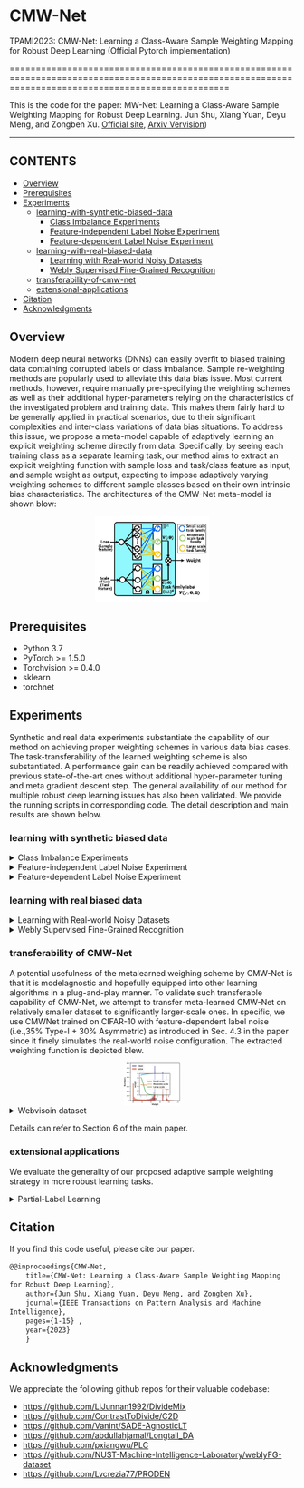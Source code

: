 # CMW-Net
TPAMI2023: CMW-Net: Learning a Class-Aware Sample Weighting Mapping for Robust Deep Learning (Official Pytorch implementation)

======================================================================================================================================================


This is the code for the paper:
MW-Net: Learning a Class-Aware Sample Weighting Mapping for Robust Deep Learning. Jun Shu, Xiang Yuan, Deyu Meng, and Zongben Xu. [Official site](https://ieeexplore.ieee.org/abstract/document/10113668),  [Arxiv Vervision](https://arxiv.org/pdf/2202.05613.pdf))

****
## CONTENTS

* [Overview](#overview)
* [Prerequisites](#prerequisites)
* [Experiments](#experiments)
    * [learning-with-synthetic-biased-data](#learning-with-synthetic-biased-data)
        * [Class Imbalance Experiments](#Class-Imbalance-Experiments)
        * [Feature-independent Label Noise Experiment](#Feature-independent-Label-Noise-Experiment)
        * [Feature-dependent Label Noise Experiment](#Feature-dependent-Label-Noise-Experiment)
    * [learning-with-real-biased-data](#learning-with-real-biased-data)
        * [Learning with Real-world Noisy Datasets](#Learning-with-Real-world-Noisy-Datasets)
        * [Webly Supervised Fine-Grained Recognition](#Webly-Supervised-Fine-Grained-Recognition)
    * [transferability-of-cmw-net](#transferability-of-cmw-net)
    * [extensional-applications](#extensional-applications)
        <!-- * [Partial-Label Learning](#Partial-Label_Learning) -->
* [Citation](#citation)
* [Acknowledgments](#acknowledgments)

## Overview

Modern deep neural networks (DNNs) can easily overfit to biased training data containing corrupted labels or class imbalance.
Sample re-weighting methods are popularly used to alleviate this data bias issue. Most current methods, however, require manually
pre-specifying the weighting schemes as well as their additional hyper-parameters relying on the characteristics of the investigated
problem and training data. This makes them fairly hard to be generally applied in practical scenarios, due to their significant complexities
and inter-class variations of data bias situations. To address this issue, we propose a meta-model capable of adaptively learning an explicit weighting scheme directly from data. Specifically, by seeing each training class as a separate learning task, our method aims to extract an explicit weighting function with sample loss and task/class feature as input, and sample weight as output, expecting to impose adaptively varying weighting schemes to different sample classes based on their own intrinsic bias characteristics. The architectures of the CMW-Net meta-model is shown blow:
<div  align="center">    
    <img src="fig/weightnet_class.jpg" width="40%" height="40%" align=center />
</div>

## Prerequisites
* Python 3.7
* PyTorch >= 1.5.0
* Torchvision >= 0.4.0
* sklearn
* torchnet
    
## Experiments
Synthetic and real data experiments substantiate the capability of our method on achieving proper weighting schemes in various data bias cases. The task-transferability of the learned weighting scheme is also substantiated. A performance gain can be readily achieved
compared with previous state-of-the-art ones without additional hyper-parameter tuning and meta gradient descent step. The general availability of our method for multiple robust deep learning issues has also been validated. We provide the running scripts in corresponding code. The detail description and main results are shown below.

### learning with synthetic biased data
<details>
  <summary> <a id='Class-Imbalance-Experiments'>Class Imbalance Experiments</a></summary>

You can repeat the results of Class Imbalance Experiments(TABLE 1 in the paper) by

```
cd section4/Class_Imbalance
bash table1.sh
```

The main results are shown below:
<table class="tg">
<thead>
  <tr>
    <th class="tg-0pky">Dataset Name </th>
    <th class="tg-c3ow" colspan="6">CIFAR-10-LT </th>
    <th class="tg-c3ow" colspan="6">CIFAR-100-LT</th>
  </tr>
</thead>
<tbody>
  <tr>
    <td class="tg-0pky" nowrap>Imbalance factor </td>
    <td class="tg-c3ow">200 </td>
    <td class="tg-c3ow">100 </td>
    <td class="tg-c3ow">50 </td>
    <td class="tg-c3ow">20 </td>
    <td class="tg-c3ow">10 </td>
    <td class="tg-c3ow">1 </td>
    <td class="tg-c3ow">200 </td>
    <td class="tg-c3ow">100 </td>
    <td class="tg-c3ow">50 </td>
    <td class="tg-c3ow">20 </td>
    <td class="tg-c3ow">10 </td>
    <td class="tg-c3ow">1</td>
  </tr>
  <tr>
    <td class="tg-0pky" nowrap>ERM </td>
    <td class="tg-c3ow">34.32 </td>
    <td class="tg-c3ow">29.64 </td>
    <td class="tg-c3ow">25.19 </td>
    <td class="tg-c3ow">17.77 </td>
    <td class="tg-c3ow">13.61 </td>
    <td class="tg-c3ow">7.53 </td>
    <td class="tg-c3ow">65.16 </td>
    <td class="tg-c3ow">61.68 </td>
    <td class="tg-c3ow">56.15 </td>
    <td class="tg-c3ow">48.86 </td>
    <td class="tg-c3ow">44.29 </td>
    <td class="tg-c3ow">29.50</td>
  </tr>
  <tr>
    <td class="tg-0pky" nowrap>Focal loss</td>
    <td class="tg-c3ow">34.71 </td>
    <td class="tg-c3ow">29.62 </td>
    <td class="tg-c3ow">23.29 </td>
    <td class="tg-c3ow">17.24 </td>
    <td class="tg-c3ow">13.34 </td>
    <td class="tg-c3ow">6.97 </td>
    <td class="tg-c3ow">64.38 </td>
    <td class="tg-c3ow">61.59 </td>
    <td class="tg-c3ow">55.68 </td>
    <td class="tg-c3ow">48.05 </td>
    <td class="tg-c3ow">44.22 </td>
    <td class="tg-c3ow">28.85</td>
  </tr>
  <tr>
    <td class="tg-0pky" nowrap>CB loss</td>
    <td class="tg-c3ow">31.11 </td>
    <td class="tg-c3ow">27.63 </td>
    <td class="tg-c3ow">21.95 </td>
    <td class="tg-c3ow">15.64 </td>
    <td class="tg-c3ow">13.23 </td>
    <td class="tg-c3ow">7.53 </td>
    <td class="tg-c3ow">64.44 </td>
    <td class="tg-c3ow">61.23 </td>
    <td class="tg-c3ow">55.21 </td>
    <td class="tg-c3ow">48.06 </td>
    <td class="tg-c3ow">42.43 </td>
    <td class="tg-c3ow">29.37</td>
  </tr>
  <tr>
    <td class="tg-0pky" nowrap>LDAM loss</td>
    <td class="tg-c3ow">- </td>
    <td class="tg-c3ow">26.65 </td>
    <td class="tg-c3ow">- </td>
    <td class="tg-c3ow">- </td>
    <td class="tg-c3ow">13.04 </td>
    <td class="tg-c3ow">- </td>
    <td class="tg-c3ow">60.40 </td>
    <td class="tg-c3ow">- </td>
    <td class="tg-c3ow">- </td>
    <td class="tg-c3ow">- </td>
    <td class="tg-c3ow">43.09 </td>
    <td class="tg-c3ow">-</td>
  </tr>
  <tr>
    <td class="tg-0pky" nowrap>L2RW</td>
    <td class="tg-c3ow">33.49 </td>
    <td class="tg-c3ow">25.84 </td>
    <td class="tg-c3ow">21.07 </td>
    <td class="tg-c3ow">16.90 </td>
    <td class="tg-c3ow">14.81 </td>
    <td class="tg-c3ow">10.75 </td>
    <td class="tg-c3ow">66.62 </td>
    <td class="tg-c3ow">59.77 </td>
    <td class="tg-c3ow">55.56 </td>
    <td class="tg-c3ow">48.36 </td>
    <td class="tg-c3ow">46.27 </td>
    <td class="tg-c3ow">35.89</td>
  </tr>
  <tr>
    <td class="tg-0pky" nowrap>MW-Net </td>
    <td class="tg-c3ow">32.80 </td>
    <td class="tg-c3ow">26.43 </td>
    <td class="tg-c3ow">20.90 </td>
    <td class="tg-c3ow">15.55 </td>
    <td class="tg-c3ow">12.45 </td>
    <td class="tg-c3ow">7.19 </td>
    <td class="tg-c3ow">63.38 </td>
    <td class="tg-c3ow">58.39 </td>
    <td class="tg-c3ow">54.34 </td>
    <td class="tg-c3ow">46.96 </td>
    <td class="tg-c3ow">41.09 </td>
    <td class="tg-c3ow">29.90</td>
  </tr>
  <tr>
    <td class="tg-0pky" nowrap>MCW with CE loss</td>
    <td class="tg-c3ow">29.34 </td>
    <td class="tg-c3ow">23.59 </td>
    <td class="tg-c3ow">19.49 </td>
    <td class="tg-c3ow">13.54 </td>
    <td class="tg-c3ow">11.15 </td>
    <td class="tg-7btt">7.21 </td>
    <td class="tg-7btt">60.69 </td>
    <td class="tg-c3ow">56.65 </td>
    <td class="tg-c3ow">51.47 </td>
    <td class="tg-c3ow">44.38 </td>
    <td class="tg-c3ow">40.42 </td>
    <td class="tg-c3ow">-</td>
  </tr>
  <tr>
    <td class="tg-0pky" nowrap>CMW-Net with CE loss </td>
    <td class="tg-7btt">27.80 </td>
    <td class="tg-7btt">21.15 </td>
    <td class="tg-7btt">17.26 </td>
    <td class="tg-7btt">12.45 </td>
    <td class="tg-7btt">10.97 </td>
    <td class="tg-c3ow">8.30 </td>
    <td class="tg-c3ow">60.85 </td>
    <td class="tg-7btt">55.25 </td>
    <td class="tg-7btt">49.73 </td>
    <td class="tg-7btt">43.06 </td>
    <td class="tg-7btt">39.41 </td>
    <td class="tg-c3ow">30.81</td>
  </tr>
  <tr>
    <td class="tg-0pky" nowrap>MCW with LDAM loss</td>
    <td class="tg-7btt">25.10 </td>
    <td class="tg-c3ow">20.00 </td>
    <td class="tg-c3ow">17.77 </td>
    <td class="tg-c3ow">15.63 </td>
    <td class="tg-c3ow">12.60 </td>
    <td class="tg-c3ow">10.29 </td>
    <td class="tg-c3ow">60.47 </td>
    <td class="tg-c3ow">55.92 </td>
    <td class="tg-7btt">50.84 </td>
    <td class="tg-c3ow">47.62 </td>
    <td class="tg-c3ow">42.00 </td>
    <td class="tg-c3ow">-</td>
  </tr>
  <tr>
    <td class="tg-0pky" nowrap>CMW-Net with LDAM loss </td>
    <td class="tg-c3ow">25.57 </td>
    <td class="tg-7btt">19.95 </td>
    <td class="tg-7btt">17.66 </td>
    <td class="tg-7btt">13.08 </td>
    <td class="tg-7btt">11.42 </td>
    <td class="tg-7btt">7.04 </td>
    <td class="tg-7btt">59.81 </td>
    <td class="tg-7btt">55.87 </td>
    <td class="tg-c3ow">51.14 </td>
    <td class="tg-7btt">45.26 </td>
    <td class="tg-7btt">40.32 </td>
    <td class="tg-7btt">29.19</td>
  </tr>
  <tr>
    <td class="tg-0pky" nowrap>SADE</td>
    <td class="tg-c3ow">19.37 </td>
    <td class="tg-c3ow">16.78 </td>
    <td class="tg-c3ow">14.81 </td>
    <td class="tg-c3ow">11.78 </td>
    <td class="tg-c3ow">9.88 </td>
    <td class="tg-c3ow">7.72 </td>
    <td class="tg-c3ow">54.78 </td>
    <td class="tg-c3ow">50.20 </td>
    <td class="tg-c3ow">46.12 </td>
    <td class="tg-c3ow">40.06 </td>
    <td class="tg-c3ow">36.40 </td>
    <td class="tg-c3ow">28.08</td>
  </tr>
  <tr>
    <td class="tg-0pky" nowrap>CMW-Net with SADE </td>
    <td class="tg-7btt">19.11 </td>
    <td class="tg-7btt">16.04 </td>
    <td class="tg-7btt">13.54 </td>
    <td class="tg-7btt">10.25 </td>
    <td class="tg-7btt">9.39 </td>
    <td class="tg-7btt">5.39 </td>
    <td class="tg-7btt">54.59 </td>
    <td class="tg-7btt">49.50 </td>
    <td class="tg-7btt">46.01 </td>
    <td class="tg-7btt">39.42 </td>
    <td class="tg-7btt">34.78 </td>
    <td class="tg-7btt">27.50</td>
  </tr>
</tbody>
</table>

Details can refer to Section 4.1 of the main paper.

</details>

<details>
  <summary> <a id='Feature-independent-Label-Noise-Experiment'>Feature-independent Label Noise Experiment</a> </summary>


You can repeat the results of Feature-independent Label Noise Experiment(TABLE 2 and TABLE 3 in the paper) by

```
cd section4/Feature-independent_Label_Noise
bash table2.sh
```
The main results are shown below:
<div style="width: 100%; overflow:auto;">
  <table class="tg">
  <thead>
    <tr>
      <th class="tg-0pky" rowspan="2">Datasets</th>
      <th class="tg-c3ow" rowspan="2">Noise</th>
      <th class="tg-c3ow" colspan="4">Symmetric Noise</th>
      <th class="tg-c3ow" colspan="4">Asymmetric Noise</th>
    </tr>
    <tr>
      <th class="tg-0pky">0.2</th>
      <th class="tg-c3ow">0.4</th>
      <th class="tg-c3ow">0.6</th>
      <th class="tg-c3ow">0.8</th>
      <th class="tg-c3ow">0.2</th>
      <th class="tg-c3ow">0.4</th>
      <th class="tg-c3ow">0.6</th>
      <th class="tg-c3ow">0.8</th>
    </tr>
  </thead>
  <tbody>
    <tr>
      <td class="tg-0pky" rowspan="9" nowrap>CIFAR-10</td>
      <td class="tg-c3ow" nowrap>ERM </td>
      <td class="tg-c3ow" nowrap>86.98 ± 0.12 </td>
      <td class="tg-c3ow" nowrap>77.52 ± 0.41 </td>
      <td class="tg-c3ow" nowrap>73.63 ± 0.85 </td>
      <td class="tg-c3ow" nowrap>53.82 ± 1.04 </td>
      <td class="tg-c3ow" nowrap>83.60 ± 0.24 </td>
      <td class="tg-c3ow" nowrap>77.85 ± 0.98 </td>
      <td class="tg-c3ow" nowrap>69.69 ± 0.72 </td>
      <td class="tg-c3ow" nowrap>55.20 ± 0.28</td>
    </tr>
    <tr>
      <td class="tg-0pky" nowrap>Forward</td>
      <td class="tg-c3ow">87.99 ± 0.36 </td>
      <td class="tg-c3ow">83.25 ± 0.38 </td>
      <td class="tg-c3ow">74.96 ± 0.65 </td>
      <td class="tg-c3ow">54.64 ± 0.44 </td>
      <td class="tg-c3ow">91.34 ± 0.28 </td>
      <td class="tg-c3ow">89.87 ± 0.61 </td>
      <td class="tg-c3ow">87.24 ± 0.96 </td>
      <td class="tg-c3ow">81.07 ± 1.92</td>
    </tr>
    <tr>
      <td class="tg-0pky" nowrap>GCE</td>
      <td class="tg-c3ow">89.99 ± 0.16 </td>
      <td class="tg-c3ow">87.31 ± 0.53 </td>
      <td class="tg-c3ow">82.15 ± 0.47 </td>
      <td class="tg-c3ow">57.36 ± 2.08 </td>
      <td class="tg-c3ow">89.75 ± 1.53 </td>
      <td class="tg-c3ow">87.75 ± 0.36 </td>
      <td class="tg-c3ow">67.21 ± 3.64 </td>
      <td class="tg-c3ow">57.46 ± 0.31</td>
    </tr>
    <tr>
      <td class="tg-0pky" nowrap>M-correction</td>
      <td class="tg-c3ow">93.80 ± 0.23 </td>
      <td class="tg-c3ow">92.53 ± 0.11 </td>
      <td class="tg-c3ow">90.30 ± 0.34 </td>
      <td class="tg-c3ow">86.80 ± 0.11 </td>
      <td class="tg-c3ow">92.15 ± 0.18 </td>
      <td class="tg-c3ow">91.76 ± 0.57 </td>
      <td class="tg-c3ow">87.59 ± 0.33 </td>
      <td class="tg-c3ow">67.78 ± 1.22</td>
    </tr>
    <tr>
      <td class="tg-0pky" nowrap>DivideMix</td>
      <td class="tg-c3ow">95.70 ± 0.31 </td>
      <td class="tg-c3ow">95.00 ± 0.17 </td>
      <td class="tg-c3ow">94.23 ± 0.23 </td>
      <td class="tg-c3ow">92.90 ± 0.31 </td>
      <td class="tg-c3ow">93.96 ± 0.21 </td>
      <td class="tg-c3ow">91.80 ± 0.78 </td>
      <td class="tg-c3ow">80.14 ± 0.45 </td>
      <td class="tg-c3ow">59.23 ± 0.38</td>
    </tr>
    <tr>
      <td class="tg-0pky" nowrap>L2RW</td>
      <td class="tg-c3ow">89.45 ± 0.62 </td>
      <td class="tg-c3ow">87.18 ± 0.84 </td>
      <td class="tg-c3ow">81.57 ± 0.66 </td>
      <td class="tg-c3ow">58.59 ± 1.84 </td>
      <td class="tg-c3ow">90.46 ± 0.56 </td>
      <td class="tg-c3ow">89.76 ± 0.53 </td>
      <td class="tg-c3ow">88.22 ± 0.71 </td>
      <td class="tg-c3ow">85.17 ± 0.31</td>
    </tr>
    <tr>
      <td class="tg-0pky" nowrap>MW-Net</td>
      <td class="tg-c3ow">90.46 ± 0.52 </td>
      <td class="tg-c3ow">86.53 ± 0.57 </td>
      <td class="tg-c3ow">82.98 ± 0.34 </td>
      <td class="tg-c3ow">64.41 ± 0.92 </td>
      <td class="tg-c3ow">92.69 ± 0.24 </td>
      <td class="tg-c3ow">90.17 ± 0.11 </td>
      <td class="tg-c3ow">68.55 ± 0.76 </td>
      <td class="tg-c3ow">58.29 ± 1.33</td>
    </tr>
    <tr>
      <td class="tg-0pky" nowrap>CMW-Net </td>
      <td class="tg-c3ow">91.09 ± 0.54 </td>
      <td class="tg-c3ow">86.91 ± 0.37 </td>
      <td class="tg-c3ow">83.33 ± 0.55 </td>
      <td class="tg-c3ow">64.80 ± 0.72 </td>
      <td class="tg-c3ow">93.02 ± 0.25 </td>
      <td class="tg-c3ow">92.70 ± 0.32 </td>
      <td class="tg-c3ow">91.28 ± 0.40 </td>
      <td class="tg-c3ow">87.50 ± 0.26</td>
    </tr>
    <tr>
      <td class="tg-0pky" nowrap>CMW-Net-SL </td>
      <td class="tg-c3ow">96.20 ± 0.33 </td>
      <td class="tg-c3ow">95.29 ± 0.14 </td>
      <td class="tg-c3ow">94.51 ± 0.32 </td>
      <td class="tg-c3ow">92.10 ± 0.76 </td>
      <td class="tg-c3ow">95.48 ± 0.29 </td>
      <td class="tg-c3ow">94.51 ± 0.52 </td>
      <td class="tg-c3ow">94.18 ± 0.21 </td>
      <td class="tg-c3ow">93.07 ± 0.24</td>
    </tr>
    <tr>
      <td class="tg-0pky" rowspan="9" nowrap>CIFAR-100</td>
      <td class="tg-c3ow">ERM </td>
      <td class="tg-c3ow">60.38 ± 0.75 </td>
      <td class="tg-c3ow">46.92 ± 0.51 </td>
      <td class="tg-c3ow">31.82 ± 1.16 </td>
      <td class="tg-c3ow">8.29 ± 3.24 </td>
      <td class="tg-c3ow">61.05 ± 0.11 </td>
      <td class="tg-c3ow">50.30 ± 1.11 </td>
      <td class="tg-c3ow">37.34 ± 1.80 </td>
      <td class="tg-c3ow">12.46 ± 0.43</td>
    </tr>
    <tr>
      <td class="tg-0pky" nowrap>Forward</td>
      <td class="tg-c3ow">63.71 ± 0.49 </td>
      <td class="tg-c3ow">49.34 ± 0.60 </td>
      <td class="tg-c3ow">37.90 ± 0.76 </td>
      <td class="tg-c3ow">9.57 ± 1.01 </td>
      <td class="tg-c3ow">64.97 ± 0.47 </td>
      <td class="tg-c3ow">52.37 ± 0.71 </td>
      <td class="tg-c3ow">44.58 ± 0.60 </td>
      <td class="tg-c3ow">15.84 ± 0.62</td>
    </tr>
    <tr>
      <td class="tg-0pky" nowrap>GCE</td>
      <td class="tg-c3ow">68.02 ± 1.05 </td>
      <td class="tg-c3ow">64.18 ± 0.30 </td>
      <td class="tg-c3ow">54.46 ± 0.31 </td>
      <td class="tg-c3ow">15.61 ± 0.97 </td>
      <td class="tg-c3ow">66.15 ± 0.44 </td>
      <td class="tg-c3ow">56.85 ± 0.72 </td>
      <td class="tg-c3ow">40.58 ± 0.47 </td>
      <td class="tg-c3ow">15.82 ± 0.63</td>
    </tr>
    <tr>
      <td class="tg-0pky" nowrap>M-correction</td>
      <td class="tg-c3ow">73.90 ± 0.14 </td>
      <td class="tg-c3ow">70.10 ± 0.14 </td>
      <td class="tg-c3ow">59.50 ± 0.35 </td>
      <td class="tg-c3ow">48.20 ± 0.23 </td>
      <td class="tg-c3ow">71.85 ± 0.19 </td>
      <td class="tg-c3ow">70.83 ± 0.48 </td>
      <td class="tg-c3ow">60.51 ± 0.52 </td>
      <td class="tg-c3ow">16.06 ± 0.33</td>
    </tr>
    <tr>
      <td class="tg-0pky" nowrap>DivideMix</td>
      <td class="tg-c3ow">76.90 ± 0.21 </td>
      <td class="tg-c3ow">75.20 ± 0.12 </td>
      <td class="tg-c3ow">72.00 ± 0.33 </td>
      <td class="tg-c3ow">59.60 ± 0.21 </td>
      <td class="tg-c3ow">76.12 ± 0.44 </td>
      <td class="tg-c3ow">73.47 ± 0.63 </td>
      <td class="tg-c3ow">45.83 ± 0.83 </td>
      <td class="tg-c3ow">16.98 ± 0.40</td>
    </tr>
    <tr>
      <td class="tg-0pky" nowrap>L2RW</td>
      <td class="tg-c3ow">65.32 ± 0.42 </td>
      <td class="tg-c3ow">55.75 ± 0.81 </td>
      <td class="tg-c3ow">41.16 ± 0.85 </td>
      <td class="tg-c3ow">16.80 ± 0.22 </td>
      <td class="tg-c3ow">65.93 ± 0.17 </td>
      <td class="tg-c3ow">62.48 ± 0.56 </td>
      <td class="tg-c3ow">51.66 ± 0.49 </td>
      <td class="tg-c3ow">12.40 ± 0.61</td>
    </tr>
    <tr>
      <td class="tg-0pky" nowrap>MW-Net</td>
      <td class="tg-c3ow">69.93 ± 0.40 </td>
      <td class="tg-c3ow">65.29 ± 0.43 </td>
      <td class="tg-c3ow">55.59 ± 1.07 </td>
      <td class="tg-c3ow">27.63 ± 0.56 </td>
      <td class="tg-c3ow">69.80 ± 0.34 </td>
      <td class="tg-c3ow">64.88 ± 0.63 </td>
      <td class="tg-c3ow">56.89 ± 0.95 </td>
      <td class="tg-c3ow">17.05 ± 0.52</td>
    </tr>
    <tr>
      <td class="tg-0pky" nowrap>CMW-Net </td>
      <td class="tg-c3ow">70.11 ± 0.19 </td>
      <td class="tg-c3ow">65.84 ± 0.50 </td>
      <td class="tg-c3ow">56.93 ± 0.38 </td>
      <td class="tg-c3ow">28.36 ± 0.67 </td>
      <td class="tg-c3ow">71.07 ± 0.56 </td>
      <td class="tg-c3ow">66.15 ± 0.51 </td>
      <td class="tg-c3ow">58.21 ± 0.78 </td>
      <td class="tg-c3ow">17.41 ± 0.16</td>
    </tr>
    <tr>
      <td class="tg-0pky" nowrap>CMW-Net-SL </td>
      <td class="tg-c3ow">77.84 ± 0.12 </td>
      <td class="tg-c3ow">76.25 ± 0.67 </td>
      <td class="tg-c3ow">72.61 ± 0.92 </td>
      <td class="tg-c3ow">55.21 ± 0.31 </td>
      <td class="tg-c3ow">77.73 ± 0.37 </td>
      <td class="tg-c3ow">75.69 ± 0.68 </td>
      <td class="tg-c3ow">61.54 ± 0.72 </td>
      <td class="tg-c3ow">18.34 ± 0.21</td>
    </tr>
  </tbody>
  </table>
</div>

<table class="tg">
<thead>
  <tr>
    <th class="tg-c3ow" rowspan="2">Datasets</th>
    <th class="tg-c3ow" rowspan="2">Noise</th>
    <th class="tg-c3ow" colspan="4">Symmetric</th>
    <th class="tg-c3ow">Asy. Noise</th>
  </tr>
  <tr>
    <th class="tg-c3ow">0.2 </th>
    <th class="tg-c3ow">0.5 </th>
    <th class="tg-c3ow">0.8 </th>
    <th class="tg-c3ow">0.9 </th>
    <th class="tg-c3ow">0.4</th>
  </tr>
</thead>
<tbody>
  <tr>
    <td class="tg-c3ow" rowspan="8">CIFAR-10</td>
    <td class="tg-c3ow">DivideMix</td>
    <td class="tg-c3ow">95.7 </td>
    <td class="tg-c3ow">94.4 </td>
    <td class="tg-c3ow">92.9 </td>
    <td class="tg-c3ow">75.4 </td>
    <td class="tg-c3ow">92.1</td>
  </tr>
  <tr>
    <td class="tg-c3ow">ELR+</td>
    <td class="tg-c3ow">94.6 </td>
    <td class="tg-c3ow">93.8 </td>
    <td class="tg-c3ow">93.1 </td>
    <td class="tg-c3ow">75.2 </td>
    <td class="tg-c3ow">92.7</td>
  </tr>
  <tr>
    <td class="tg-c3ow">REED</td>
    <td class="tg-c3ow">95.7 </td>
    <td class="tg-c3ow">95.4 </td>
    <td class="tg-c3ow">94.1 </td>
    <td class="tg-c3ow">93.5 </td>
    <td class="tg-c3ow">-</td>
  </tr>
  <tr>
    <td class="tg-c3ow">AugDesc</td>
    <td class="tg-c3ow">96.2 </td>
    <td class="tg-c3ow">95.1 </td>
    <td class="tg-c3ow">93.6 </td>
    <td class="tg-c3ow">91.8 </td>
    <td class="tg-c3ow">94.3</td>
  </tr>
  <tr>
    <td class="tg-c3ow">C2D</td>
    <td class="tg-c3ow">96.2 </td>
    <td class="tg-c3ow">95.1 </td>
    <td class="tg-c3ow">94.3 </td>
    <td class="tg-c3ow">93.4 </td>
    <td class="tg-c3ow">90.8</td>
  </tr>
  <tr>
    <td class="tg-c3ow">Two-step</td>
    <td class="tg-c3ow">96.2 </td>
    <td class="tg-c3ow">95.3 </td>
    <td class="tg-c3ow">93.7 </td>
    <td class="tg-c3ow">92.7 </td>
    <td class="tg-c3ow">92.4</td>
  </tr>
  <tr>
    <td class="tg-c3ow">CMW-Net-SL </td>
    <td class="tg-c3ow">96.2 </td>
    <td class="tg-c3ow">95.1 </td>
    <td class="tg-c3ow">92.1 </td>
    <td class="tg-c3ow">48.0 </td>
    <td class="tg-c3ow">94.5</td>
  </tr>
  <tr>
    <td class="tg-c3ow">CMW-Net-SL+ </td>
    <td class="tg-c3ow">96.6 </td>
    <td class="tg-c3ow">96.2 </td>
    <td class="tg-c3ow">95.4 </td>
    <td class="tg-c3ow">93.7 </td>
    <td class="tg-c3ow">96.0</td>
  </tr>
  <tr>
    <td class="tg-c3ow" rowspan="8">CIFAR-100</td>
    <td class="tg-c3ow">DivideMix</td>
    <td class="tg-c3ow">77.3 </td>
    <td class="tg-c3ow">74.6 </td>
    <td class="tg-c3ow">60.2 </td>
    <td class="tg-c3ow">31.5 </td>
    <td class="tg-c3ow">72.1</td>
  </tr>
  <tr>
    <td class="tg-c3ow">ELR+</td>
    <td class="tg-c3ow">77.5 </td>
    <td class="tg-c3ow">72.4 </td>
    <td class="tg-c3ow">58.2 </td>
    <td class="tg-c3ow">30.8 </td>
    <td class="tg-c3ow">76.5</td>
  </tr>
  <tr>
    <td class="tg-c3ow">REED</td>
    <td class="tg-c3ow">76.5 </td>
    <td class="tg-c3ow">72.2 </td>
    <td class="tg-c3ow">66.5 </td>
    <td class="tg-c3ow">59.4 </td>
    <td class="tg-c3ow">-</td>
  </tr>
  <tr>
    <td class="tg-c3ow">AugDesc</td>
    <td class="tg-c3ow">79.2 </td>
    <td class="tg-c3ow">77.0 </td>
    <td class="tg-c3ow">66.1 </td>
    <td class="tg-c3ow">40.9 </td>
    <td class="tg-c3ow">76.8</td>
  </tr>
  <tr>
    <td class="tg-c3ow">C2D</td>
    <td class="tg-c3ow">78.3 </td>
    <td class="tg-c3ow">76.1 </td>
    <td class="tg-c3ow">67.4 </td>
    <td class="tg-c3ow">58.5 </td>
    <td class="tg-c3ow">75.1</td>
  </tr>
  <tr>
    <td class="tg-c3ow">Two-step</td>
    <td class="tg-c3ow">79.1 </td>
    <td class="tg-c3ow">78.2 </td>
    <td class="tg-c3ow">70.1 </td>
    <td class="tg-c3ow">53.2 </td>
    <td class="tg-c3ow">65.5</td>
  </tr>
  <tr>
    <td class="tg-c3ow">CMW-Net-SL </td>
    <td class="tg-c3ow">77.84 </td>
    <td class="tg-c3ow">76.2 </td>
    <td class="tg-c3ow">55.2 </td>
    <td class="tg-c3ow">21.2 </td>
    <td class="tg-c3ow">75.7</td>
  </tr>
  <tr>
    <td class="tg-c3ow">CMW-Net-SL+ </td>
    <td class="tg-c3ow">80.2 </td>
    <td class="tg-c3ow">78.2 </td>
    <td class="tg-c3ow">71.1 </td>
    <td class="tg-c3ow">64.6 </td>
    <td class="tg-c3ow">77.2</td>
  </tr>
</tbody>
</table>

Details can refer to Section 4.2 of the main paper.

</details>

<details>
  <summary> <a id='Feature-dependent-Label-Noise-Experiment'>Feature-dependent Label Noise Experiment</a> </summary>

You can repeat the results of TABLE 4 in the paper by
```
cd section4/Feature-dependent_Label_Noise
bash table4.sh
```
The main results are shown below:
<table class="tg">
<thead>
  <tr>
    <th class="tg-cly1" nowrap>Datasets </th>
    <th class="tg-cly1" nowrap>Noise </th>
    <th class="tg-cly1" nowrap>ERM </th>
    <th class="tg-cly1" nowrap>LRT</th>
    <th class="tg-cly1" nowrap>GCE</th>
    <th class="tg-cly1" nowrap>MW-Net</th>
    <th class="tg-cly1" nowrap>PLC</th>
    <th class="tg-cly1" nowrap>CMW-Net </th>
    <th class="tg-cly1" nowrap>CMW-Net-SL</th>
  </tr>
</thead>
<tbody>
  <tr>
    <td class="tg-cly1" rowspan="6" nowrap>CIFAR-10</td>
    <td class="tg-cly1" nowrap>Type-I (35%) </td>
    <td class="tg-cly1" nowrap>78.11 ± 0.74 </td>
    <td class="tg-cly1" nowrap>80.98 ± 0.80 </td>
    <td class="tg-cly1" nowrap>80.65 ± 0.39 </td>
    <td class="tg-cly1" nowrap>82.20 ± 0.40 </td>
    <td class="tg-cly1" nowrap>82.80 ± 0.27 </td>
    <td class="tg-cly1" nowrap>82.27 ± 0.33 </td>
    <td class="tg-cly1" nowrap>84.23 ± 0.17</td>
  </tr>
  <tr>
    <td class="tg-cly1" nowrap>Type-I (70%) </td>
    <td class="tg-cly1" nowrap>41.98 ± 1.96 </td>
    <td class="tg-cly1" nowrap>41.52 ± 4.53 </td>
    <td class="tg-cly1" nowrap>36.52 ± 1.62 </td>
    <td class="tg-cly1" nowrap>38.85 ± 0.67 </td>
    <td class="tg-cly1" nowrap>42.74 ± 2.14 </td>
    <td class="tg-cly1" nowrap>42.23 ± 0.69 </td>
    <td class="tg-cly1" nowrap>44.19 ± 0.69</td>
  </tr>
  <tr>
    <td class="tg-cly1" nowrap>Type-II (35%) </td>
    <td class="tg-cly1" nowrap>76.65 ± 0.57 </td>
    <td class="tg-cly1" nowrap>80.74 ± 0.25 </td>
    <td class="tg-cly1" nowrap>77.60 ± 0.88 </td>
    <td class="tg-cly1" nowrap>81.28 ± 0.56 </td>
    <td class="tg-cly1" nowrap>81.54 ± 0.47 </td>
    <td class="tg-cly1" nowrap>81.69 ± 0.57 </td>
    <td class="tg-cly1" nowrap>83.12 ± 0.40</td>
  </tr>
  <tr>
    <td class="tg-cly1" nowrap>Type-II (70%) </td>
    <td class="tg-cly1" nowrap>45.57 ± 1.12 </td>
    <td class="tg-cly1" nowrap>81.08 ± 0.35 </td>
    <td class="tg-cly1" nowrap>40.30 ± 1.46 </td>
    <td class="tg-cly1" nowrap>42.15 ± 1.07 </td>
    <td class="tg-cly1" nowrap>46.04 ± 2.20 </td>
    <td class="tg-cly1" nowrap>46.30 ± 0.77 </td>
    <td class="tg-cly1" nowrap>48.26 ± 0.88</td>
  </tr>
  <tr>
    <td class="tg-cly1" nowrap>Type-III (35%) </td>
    <td class="tg-cly1" nowrap>76.89 ± 0.79 </td>
    <td class="tg-cly1" nowrap>76.89 ± 0.79 </td>
    <td class="tg-cly1" nowrap>79.18 ± 0.61 </td>
    <td class="tg-cly1" nowrap>81.57 ± 0.73 </td>
    <td class="tg-cly1" nowrap>81.50 ± 0.50 </td>
    <td class="tg-cly1" nowrap>81.52 ± 0.38 </td>
    <td class="tg-cly1" nowrap>83.10 ± 0.34</td>
  </tr>
  <tr>
    <td class="tg-cly1" nowrap>Type-III (70%) </td>
    <td class="tg-cly1" nowrap>43.32 ± 1.00 </td>
    <td class="tg-cly1" nowrap>44.47 ± 1.23 </td>
    <td class="tg-cly1" nowrap>37.10 ± 0.59 </td>
    <td class="tg-cly1" nowrap>42.43 ± 1.27 </td>
    <td class="tg-cly1" nowrap>45.05 ± 1.13 </td>
    <td class="tg-cly1" nowrap>43.76 ± 0.96 </td>
    <td class="tg-cly1" nowrap>45.15 ± 0.91</td>
  </tr>
  <tr>
    <td class="tg-cly1" rowspan="6" nowrap>CIFAR-100</td>
    <td class="tg-cly1" nowrap>Type-I (35%) </td>
    <td class="tg-cly1" nowrap>57.68 ± 0.29 </td>
    <td class="tg-cly1" nowrap>56.74 ± 0.34 </td>
    <td class="tg-cly1" nowrap>58.37 ± 0.18 </td>
    <td class="tg-cly1" nowrap>62.10 ± 0.50 </td>
    <td class="tg-cly1" nowrap>60.01 ± 0.43 </td>
    <td class="tg-cly1" nowrap>62.43 ± 0.38 </td>
    <td class="tg-cly1" nowrap>64.01 ± 0.11</td>
  </tr>
  <tr>
    <td class="tg-cly1" nowrap>Type-I (70%) </td>
    <td class="tg-cly1" nowrap>39.32 ± 0.43 </td>
    <td class="tg-cly1" nowrap>45.29 ± 0.43 </td>
    <td class="tg-cly1" nowrap>40.01 ± 0.71 </td>
    <td class="tg-cly1" nowrap>44.71 ± 0.49 </td>
    <td class="tg-cly1" nowrap>45.92 ± 0.61 </td>
    <td class="tg-cly1" nowrap>46.68 ± 0.64 </td>
    <td class="tg-cly1" nowrap>47.62 ± 0.44</td>
  </tr>
  <tr>
    <td class="tg-cly1" nowrap>Type-II (35%) </td>
    <td class="tg-cly1" nowrap>57.83 ± 0.25 </td>
    <td class="tg-cly1" nowrap>57.25 ± 0.68 </td>
    <td class="tg-cly1" nowrap>58.11 ± 1.05 </td>
    <td class="tg-cly1" nowrap>63.78 ± 0.24 </td>
    <td class="tg-cly1" nowrap>63.68 ± 0.29 </td>
    <td class="tg-cly1" nowrap>64.08 ± 0.26 </td>
    <td class="tg-cly1" nowrap>64.13 ± 0.19</td>
  </tr>
  <tr>
    <td class="tg-cly1" nowrap>Type-II (70%) </td>
    <td class="tg-cly1" nowrap>39.30 ± 0.32 </td>
    <td class="tg-cly1" nowrap>43.71 ± 0.51 </td>
    <td class="tg-cly1" nowrap>37.75 ± 0.46 </td>
    <td class="tg-cly1" nowrap>44.61 ± 0.41 </td>
    <td class="tg-cly1" nowrap>45.03 ± 0.50 </td>
    <td class="tg-cly1" nowrap>50.01 ± 0.51 </td>
    <td class="tg-cly1" nowrap>51.99 ± 0.35</td>
  </tr>
  <tr>
    <td class="tg-cly1" nowrap>Type-III (35%) </td>
    <td class="tg-cly1" nowrap>56.07 ± 0.79 </td>
    <td class="tg-cly1" nowrap>56.57 ± 0.30 </td>
    <td class="tg-cly1" nowrap>57.51 ± 1.16 </td>
    <td class="tg-cly1" nowrap>62.53 ± 0.33 </td>
    <td class="tg-cly1" nowrap>63.68 ± 0.29 </td>
    <td class="tg-cly1" nowrap>63.21 ± 0.23 </td>
    <td class="tg-cly1" nowrap>64.47 ± 0.15</td>
  </tr>
  <tr>
    <td class="tg-cly1" nowrap>Type-III (70%) </td>
    <td class="tg-cly1" nowrap>40.01 ± 0.18 </td>
    <td class="tg-cly1" nowrap>44.41 ± 0.19 </td>
    <td class="tg-cly1" nowrap>40.53 ± 0.60 </td>
    <td class="tg-cly1" nowrap>45.17 ± 0.77 </td>
    <td class="tg-cly1" nowrap>44.45 ± 0.62 </td>
    <td class="tg-cly1" nowrap>47.38 ± 0.65 </td>
    <td class="tg-cly1" nowrap>48.78 ± 0.62</td>
  </tr>
</tbody>
</table>

We can repeat the results of TABLE 5 in the paper by
```
cd section4/Feature-dependent_Label_Noise
bash table5.sh
```
The main results are shown below:
<table class="tg">
<thead>
  <tr>
    <th class="tg-nrix" nowrap>Datasets </th>
    <th class="tg-nrix" nowrap>Noise </th>
    <th class="tg-nrix" nowrap>ERM </th>
    <th class="tg-nrix" nowrap>LRT</th>
    <th class="tg-nrix" nowrap>GCE</th>
    <th class="tg-nrix" nowrap>MW-Net</th>
    <th class="tg-nrix" nowrap>PLC</th>
    <th class="tg-nrix" nowrap>CMW-Net </th>
    <th class="tg-nrix" nowrap>CMW-Net-SL</th>
  </tr>
</thead>
<tbody>
  <tr>
    <td class="tg-nrix" rowspan="6" nowrap>CIFAR-10</td>
    <td class="tg-nrix" nowrap>Type-I + Symmetric </td>
    <td class="tg-nrix" nowrap>75.26 ± 0.32 </td>
    <td class="tg-nrix" nowrap>75.97 ± 0.27 </td>
    <td class="tg-nrix" nowrap>78.08 ± 0.66 </td>
    <td class="tg-nrix" nowrap>76.39 ± 0.42 </td>
    <td class="tg-nrix" nowrap>79.04 ± 0.50 </td>
    <td class="tg-nrix" nowrap>78.42 ± 0.47 </td>
    <td class="tg-nrix" nowrap>82.00 ± 0.36</td>
  </tr>
  <tr>
    <td class="tg-nrix" nowrap>Type-I + Asymmetric </td>
    <td class="tg-nrix" nowrap>75.21 ± 0.64 </td>
    <td class="tg-nrix" nowrap>76.96 ± 0.45 </td>
    <td class="tg-nrix" nowrap>76.91 ± 0.56 </td>
    <td class="tg-nrix" nowrap>76.54 ± 0.56 </td>
    <td class="tg-nrix" nowrap>78.31 ± 0.41 </td>
    <td class="tg-nrix" nowrap>77.14 ± 0.38 </td>
    <td class="tg-nrix" nowrap>80.69 ± 0.47</td>
  </tr>
  <tr>
    <td class="tg-nrix" nowrap>Type-II + Symmetric </td>
    <td class="tg-nrix" nowrap>74.92 ± 0.63 </td>
    <td class="tg-nrix" nowrap>75.94 ± 0.58 </td>
    <td class="tg-nrix" nowrap>75.69 ± 0.21 </td>
    <td class="tg-nrix" nowrap>76.57 ± 0.81 </td>
    <td class="tg-nrix" nowrap>80.08 ± 0.37 </td>
    <td class="tg-nrix" nowrap>76.77 ± 0.63 </td>
    <td class="tg-nrix" nowrap>80.96 ± 0.23</td>
  </tr>
  <tr>
    <td class="tg-nrix" nowrap>Type-II + Asymmetric </td>
    <td class="tg-nrix" nowrap>74.28 ± 0.39 </td>
    <td class="tg-nrix" nowrap>77.03 ± 0.62 </td>
    <td class="tg-nrix" nowrap>75.30 ± 0.81 </td>
    <td class="tg-nrix" nowrap>75.35 ± 0.40 </td>
    <td class="tg-nrix" nowrap>77.63 ± 0.30 </td>
    <td class="tg-nrix" nowrap>77.08 ± 0.52 </td>
    <td class="tg-nrix" nowrap>80.94 ± 0.14</td>
  </tr>
  <tr>
    <td class="tg-nrix" nowrap>Type-III + Symmetric </td>
    <td class="tg-nrix" nowrap>74.00 ± 0.38 </td>
    <td class="tg-nrix" nowrap>75.66 ± 0.57 </td>
    <td class="tg-nrix" nowrap>77.00 ± 0.12 </td>
    <td class="tg-nrix" nowrap>76.28 ± 0.82 </td>
    <td class="tg-nrix" nowrap>80.06 ± 0.47 </td>
    <td class="tg-nrix" nowrap>77.16 ± 0.30 </td>
    <td class="tg-nrix" nowrap>81.58 ± 0.55</td>
  </tr>
  <tr>
    <td class="tg-nrix" nowrap>Type-III + Asymmetric </td>
    <td class="tg-nrix" nowrap>75.31 ± 0.34 </td>
    <td class="tg-nrix" nowrap>77.19 ± 0.74 </td>
    <td class="tg-nrix" nowrap>75.70 ± 0.91 </td>
    <td class="tg-nrix" nowrap>75.82 ± 0.77 </td>
    <td class="tg-nrix" nowrap>77.54 ± 0.70 </td>
    <td class="tg-nrix" nowrap>76.49 ± 0.88 </td>
    <td class="tg-nrix" nowrap>80.48 ± 0.48</td>
  </tr>
  <tr>
    <td class="tg-nrix" rowspan="6" nowrap>CIFAR-100</td>
    <td class="tg-nrix" nowrap>Type-I + Symmetric </td>
    <td class="tg-nrix" nowrap>48.86 ± 0.56 </td>
    <td class="tg-nrix" nowrap>45.66 ± 1.60 </td>
    <td class="tg-nrix" nowrap>52.90 ± 0.53 </td>
    <td class="tg-nrix" nowrap>57.70 ± 0.32 </td>
    <td class="tg-nrix" nowrap>60.09 ± 0.15 </td>
    <td class="tg-nrix" nowrap>59.17 ± 0.42 </td>
    <td class="tg-nrix" nowrap>60.87 ± 0.56</td>
  </tr>
  <tr>
    <td class="tg-nrix" nowrap>Type-I + Asymmetric </td>
    <td class="tg-nrix" nowrap>45.85 ± 0.93 </td>
    <td class="tg-nrix" nowrap>52.04 ± 0.15 </td>
    <td class="tg-nrix" nowrap>52.69 ± 1.14 </td>
    <td class="tg-nrix" nowrap>56.61 ± 0.71 </td>
    <td class="tg-nrix" nowrap>56.40 ± 0.34 </td>
    <td class="tg-nrix" nowrap>57.42 ± 0.81 </td>
    <td class="tg-nrix" nowrap>61.35 ± 0.52</td>
  </tr>
  <tr>
    <td class="tg-nrix" nowrap>Type-II + Symmetric </td>
    <td class="tg-nrix" nowrap>49.32 ± 0.36 </td>
    <td class="tg-nrix" nowrap>43.86 ± 1.31 </td>
    <td class="tg-nrix" nowrap>53.61 ± 0.46 </td>
    <td class="tg-nrix" nowrap>54.08 ± 0.18 </td>
    <td class="tg-nrix" nowrap>60.01 ± 0.63 </td>
    <td class="tg-nrix" nowrap>59.16 ± 0.18 </td>
    <td class="tg-nrix" nowrap>61.00 ± 0.41</td>
  </tr>
  <tr>
    <td class="tg-nrix" nowrap>Type-II + Asymmetric </td>
    <td class="tg-nrix" nowrap>46.50 ± 0.95 </td>
    <td class="tg-nrix" nowrap>52.11 ± 0.46 </td>
    <td class="tg-nrix" nowrap>51.98 ± 0.37 </td>
    <td class="tg-nrix" nowrap>58.53 ± 0.45 </td>
    <td class="tg-nrix" nowrap>61.43 ± 0.33 </td>
    <td class="tg-nrix" nowrap>58.99 ± 0.91 </td>
    <td class="tg-nrix" nowrap>61.35 ± 0.57</td>
  </tr>
  <tr>
    <td class="tg-nrix" nowrap>Type-III + Symmetric </td>
    <td class="tg-nrix" nowrap>48.94 ± 0.61 </td>
    <td class="tg-nrix" nowrap>42.79 ± 1.78 </td>
    <td class="tg-nrix" nowrap>52.07 ± 0.35 </td>
    <td class="tg-nrix" nowrap>55.29 ± 0.57 </td>
    <td class="tg-nrix" nowrap>60.14 ± 0.97 </td>
    <td class="tg-nrix" nowrap>58.48 ± 0.79 </td>
    <td class="tg-nrix" nowrap>60.21 ± 0.48</td>
  </tr>
  <tr>
    <td class="tg-nrix" nowrap>Type-III + Asymmetric </td>
    <td class="tg-nrix" nowrap>45.70 ± 0.12 </td>
    <td class="tg-nrix" nowrap>50.31 ± 0.39 </td>
    <td class="tg-nrix" nowrap>50.87 ± 1.12 </td>
    <td class="tg-nrix" nowrap>58.43 ± 0.60 </td>
    <td class="tg-nrix" nowrap>54.56 ± 1.11 </td>
    <td class="tg-nrix" nowrap>58.83 ± 0.57 </td>
    <td class="tg-nrix" nowrap>60.52 ± 0.53</td>
  </tr>
</tbody>
</table>

Details can refer to Section 4.3 of the main paper.

</details>



### learning with real biased data
<details>
  <summary> <a id='Learning-with-Real-world-Noisy-Datasets'>Learning with Real-world Noisy Datasets</a> </summary>

We test our method in the ANIMAL-10N and mini WebVision.
You can repeat the results in the ANIMAL-10N (TABLE 6 in the paper) by
```
cd section5/ANIMAL-10N
bash table6.sh
```
The main results are shown below:
| Method |  Test Accuracy | Method |  Test Accuracy |
|:----:|:----:|:----:|:----:|
|ERM  | 79.4 $\pm$ 0.14 | ActiveBias |  80.5 $\pm$ 0.26 |
| Co-teaching | 80.2 $\pm$ 0.13 |SELFIE | 81.8 $\pm$ 0.09 |
| PLC |   83.4 $\pm$ 0.43 | MW-Net |  80.7 $\pm$ 0.52 |
| CMW-Net |  80.9 $\pm$ 0.48  |  CMW-Net-SL  | 84.7 $\pm$ 0.28 |

You can repeat the results in the mini WebVision (TABLE 7 in the paper) by
```
cd section5/mini_WebVision
bash table7.sh
```
The main results are shown below:
| Methods| ILSVRC12 top1 | ILSVRC12 top5 | WebVision top1 | WebVision top5 |
|:----:|:----:|:----:|:----:|:----:|
|Forward | 61.12 |82.68 |  57.36 | 82.36  |
|MentorNet |  63.00| 81.40 |57.80| 79.92  |
| Co-teaching | 63.58 |85.20|61.48 |84.70 |
| Interative-CV |   65.24 |85.34| 61.60| 84.98 |
| MW-Net | 69.34 | 87.44 | 65.80 | 87.52  |
| CMW-Net  | 70.56 | 88.76 | 66.44 | 87.68 |
|DivideMix | 77.32 | 91.64| 75.20 | 90.84  |
| ELR | 77.78 | 91.68| 70.29 | 89.76  |
| DivideMix |   76.32 | 90.65| 74.42 | 91.21  |	
| CMW-Net-SL |   78.08 | 92.96| 75.72 | 92.52  |
| DivideMix with C2D | 79.42 | 92.32 |  78.57 | 93.04  |
| CMW-Net-SL+C2D | 80.44 | 93.36 | 77.36 | 93.48 |

Details can refer to Section 5.1 of the main paper.

</details>

<details>
  <summary> <a id='Webly-Supervised-Fine-Grained-Recognition'>Webly Supervised Fine-Grained Recognition</a> </summary>

We further run our method on a benchmark WebFG-496
dataset consisting of three sub-datasets:
Web-aircraft, Web-bird, Web-car,
You can repeat the results in the mini WebVision (TABLE 7 in the paper) by
```
cd section5/WebFG-496
bash table8.sh
```
The main results are shown below:
|Methods | Web-Bird | Web-Aircraft | Web-Car |Average   | 
|:----:|:----:|:----:|:----:|:----:|
|ERM | 66.56 | 64.33 | 67.42 |66.10  |
|Decoupling | 70.56 |75.97 |75.00| 73.84  |
|Co-teaching | 73.85| 72.76 |73.10 |73.24    |
|Peer-learning | 76.48 |74.38| 78.52 |76.46  |
|MW-Net      | 75.60 | 72.93 | 77.33 |  75.29 |
|CMW-Net     | 75.72 | 73.72 | 77.42 | 75.62  |
|CMW-Net-SL | 77.41 | 76.48 | 79.70 | 77.86 |

Details can refer to Section 5.2 of the main paper.

</details>


### transferability of CMW-Net
A potential usefulness of the metalearned weighing scheme by CMW-Net is that it is modelagnostic and hopefully equipped into other learning algorithms in a plug-and-play manner. To validate such transferable capability of CMW-Net, we attempt to transfer meta-learned CMW-Net on relatively smaller dataset to significantly larger-scale ones. In specific, we use CMWNet trained on CIFAR-10 with feature-dependent label noise (i.e.,35% Type-I + 30% Asymmetric) as introduced in Sec. 4.3 in the paper since it finely simulates the real-world noise configuration. The extracted weighting function is depicted blew.

<div  align="center">    
    <img src="fig/all_weight_cmwn.jpg" width="20%" height="20%" align=center />
</div>


<details>
  <summary> <a id='Webvisoin-dataset'>Webvisoin dataset</a> </summary>

We deploy it on full WebVision. Even with a relatively concise form, our method still outperforms the
second-best Heteroscedastic method by an evident margin. This further validates the potential usefulness of CMWNet to practical large-scale problems with complicated data bias situations, with an intrinsic reduction of the labor and computation costs by readily specifying proper weighting scheme for a learning algorithm. You can repeat the performance on full WebVision(TABLE 10 in the main paper) by
```
cd section6/webvision
bash table10.sh
```
The main results are shown below:
| Methods| ILSVRC12 top1 | ILSVRC12 top5 | WebVision top1 | WebVision top5 |
|:----:|:----:|:----:|:----:|:----:|
ERM | 69.7 |87.0 | 62.9 | 83.6  |
MentorNet | 70.8| 88.0 |62.5| 83.0  |
MentorMix | {74.3} |90.5|67.5 |{87.2}  |
HAR | 75.0 | 90.6 | 67.1 | 86.7 |
MILE | 76.5 | 90.9 | 68.7 |  86.4  |
Heteroscedastic | 76.6  |  92.1 | 68.6 |  87.1  |	
CurriculumNet | 79.3 | 93.6 | - | - |
ERM + CMW-Net-SL   | 77.9 | 92.6 | 69.6 | 88.5 |

</details>

Details can refer to Section 6 of the main paper.


### extensional applications
We evaluate the generality of our proposed adaptive
sample weighting strategy in more robust learning tasks.

<details>
  <summary> <a id='Partial-Label_Learning'>Partial-Label Learning</a> </summary>

It is seen that CMW-Net can significantly enhance the performance of the baseline method in both test cases, showing its potential usability in this Partial-Label Learning task. You can repeat the performance in Partial-Label Learning(Fig 9 in the paper) by
```
cd section7/Partial-Label_Learning
bash fig9.sh
```
The main results are shown below.

Accuracy comparisons on PRODEN w/o CMW-Net strategy over CIFAR-10: 
<div  align="center">    
    <img src="fig/partial_cifar10.jpg" width="20%" height="20%" align=center />
</div>

Accuracy comparisons on PRODEN w/o CMW-Net strategy over CIFAR-100: 
<div  align="center">    
    <img src="fig/partial_cifar100.jpg" width="20%" height="20%" align=center />
</div>

<!-- ![partial_cifar100](fig/partial_cifar100.jpg) -->

<!-- <style type="text/css">
.tg  {border-collapse:collapse;border-spacing:0;}
.tg td{border-color:black;border-style:solid;border-width:1px;font-family:Arial, sans-serif;font-size:14px;
  overflow:hidden;padding:10px 5px;word-break:normal;}
.tg th{border-color:black;border-style:solid;border-width:1px;font-family:Arial, sans-serif;font-size:14px;
  font-weight:normal;overflow:hidden;padding:10px 5px;word-break:normal;}
.tg .tg-nrix{text-align:center;vertical-align:middle}
</style>
<table class="tg">
<thead>
  <tr>
    <th class="tg-nrix">Dataset </th>
    <th class="tg-nrix">Methods </th>
    <th class="tg-nrix">Classifier </th>
    <th class="tg-nrix">q = 0.1 </th>
    <th class="tg-nrix">q = 0.3 </th>
    <th class="tg-nrix">q = 0.5 </th>
    <th class="tg-nrix">q = 0.7</th>
  </tr>
</thead>
<tbody>
  <tr>
    <td class="tg-nrix" rowspan="2">MNIST </td>
    <td class="tg-nrix">PRODEN </td>
    <td class="tg-nrix">MLP </td>
    <td class="tg-nrix">98.59 ± 0.01 </td>
    <td class="tg-nrix">98.07 ± 0.03 </td>
    <td class="tg-nrix">98.42 ± 0.03 </td>
    <td class="tg-nrix">98.09 ± 0.05</td>
  </tr>
  <tr>
    <td class="tg-nrix">PRODEN+ Ours </td>
    <td class="tg-nrix">MLP </td>
    <td class="tg-nrix">98.99 ± 0.01 </td>
    <td class="tg-nrix">98.83 ± 0.02 </td>
    <td class="tg-nrix">98.57 ± 0.04 </td>
    <td class="tg-nrix">98.33 ± 0.02</td>
  </tr>
  <tr>
    <td class="tg-nrix" rowspan="2">Fashion-MNIST </td>
    <td class="tg-nrix">PRODEN </td>
    <td class="tg-nrix">MLP </td>
    <td class="tg-nrix">89.51 ± 0.07 </td>
    <td class="tg-nrix">88.79 ± 0.06 </td>
    <td class="tg-nrix">88.32 ± 0.07 </td>
    <td class="tg-nrix">87.21 ± 0.13</td>
  </tr>
  <tr>
    <td class="tg-nrix">PRODEN+ Ours </td>
    <td class="tg-nrix">MLP </td>
    <td class="tg-nrix">90.47 ± 0.02 </td>
    <td class="tg-nrix">90.07 ± 0.05 </td>
    <td class="tg-nrix">89.38 ± 0.12 </td>
    <td class="tg-nrix">87.84 ± 0.13</td>
  </tr>
  <tr>
    <td class="tg-nrix" rowspan="2">Kuzushiji-MNIST </td>
    <td class="tg-nrix">PRODEN </td>
    <td class="tg-nrix">MLP</td>
    <td class="tg-nrix">91.07 ± 0.07</td>
    <td class="tg-nrix">90.24 ± 0.12</td>
    <td class="tg-nrix">88.31 ± 0.14 </td>
    <td class="tg-nrix">85.55 ± 0.58</td>
  </tr>
  <tr>
    <td class="tg-nrix">PRODEN+ Ours PRODEN </td>
    <td class="tg-nrix">MLP MLP </td>
    <td class="tg-nrix">93.07 ± 0.04 </td>
    <td class="tg-nrix">91.65 ± 0.03 </td>
    <td class="tg-nrix">88.31 ± 0.07 </td>
    <td class="tg-nrix">86.11 ± 0.1</td>
  </tr>
  <tr>
    <td class="tg-nrix" rowspan="2">CIFAR-10 </td>
    <td class="tg-nrix">PRODEN </td>
    <td class="tg-nrix">ResNet-32 </td>
    <td class="tg-nrix">82.09 ± 0.05 </td>
    <td class="tg-nrix">81.70 ± 0.58 </td>
    <td class="tg-nrix">80.72 ± 1.08 </td>
    <td class="tg-nrix">76.24 ± 1.35</td>
  </tr>
  <tr>
    <td class="tg-nrix">PRODEN+ Ours </td>
    <td class="tg-nrix">ResNet-32 </td>
    <td class="tg-nrix">89.77 ± 0.36 </td>
    <td class="tg-nrix">88.01 ± 0.27 </td>
    <td class="tg-nrix">86.04 ± 0.32 </td>
    <td class="tg-nrix">80.57 ± 1.33</td>
  </tr>
  <tr>
    <td class="tg-nrix">– </td>
    <td class="tg-nrix">– </td>
    <td class="tg-nrix">– </td>
    <td class="tg-nrix">q = 0.03 </td>
    <td class="tg-nrix">q = 0.05 </td>
    <td class="tg-nrix">q = 0.07 </td>
    <td class="tg-nrix">q = 0.10</td>
  </tr>
  <tr>
    <td class="tg-nrix" rowspan="2">CIFAR-100 </td>
    <td class="tg-nrix">PRODEN </td>
    <td class="tg-nrix">ResNet-32 </td>
    <td class="tg-nrix">48.06 ± 0.95 </td>
    <td class="tg-nrix">47.07 ± 1.32 </td>
    <td class="tg-nrix">46.49 ± 1.73 </td>
    <td class="tg-nrix">46.30 ± 1.98</td>
  </tr>
  <tr>
    <td class="tg-nrix">PRODEN+ Ours </td>
    <td class="tg-nrix">ResNet-32 </td>
    <td class="tg-nrix">61.22 ± 0.03 </td>
    <td class="tg-nrix">60.25 ± 0.17 </td>
    <td class="tg-nrix">59.17 ± 0.17 </td>
    <td class="tg-nrix">54.64 ± 0.15</td>
  </tr>
</tbody>
</table> -->

Details can refer to Section 7.1 of the main paper.

</details>


## Citation
If you find this code useful, please cite our paper.

```
@@inproceedings{CMW-Net,
  	title={CMW-Net: Learning a Class-Aware Sample Weighting Mapping for Robust Deep Learning},
  	author={Jun Shu, Xiang Yuan, Deyu Meng, and Zongben Xu},
  	journal={IEEE Transactions on Pattern Analysis and Machine Intelligence},
    pages={1-15} ,
  	year={2023}
    }
```

## Acknowledgments
We appreciate the following github repos for their valuable codebase:

- https://github.com/LiJunnan1992/DivideMix
- https://github.com/ContrastToDivide/C2D
- https://github.com/Vanint/SADE-AgnosticLT
- https://github.com/abdullahjamal/Longtail_DA
- https://github.com/pxiangwu/PLC
- https://github.com/NUST-Machine-Intelligence-Laboratory/weblyFG-dataset
- https://github.com/Lvcrezia77/PRODEN



